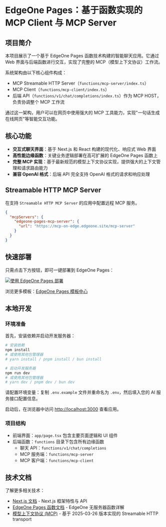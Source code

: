 # EdgeOne Pages：基于函数实现的 MCP Client 与 MCP Server

## 项目简介

本项目展示了一个基于 EdgeOne Pages 函数技术构建的智能聊天应用。它通过 Web 界面与后端函数进行交互，实现了完整的 MCP（模型上下文协议）工作流。

系统架构由以下核心组件构成：

- MCP Streamable HTTP Server（`functions/mcp-server/index.ts`）
- MCP Client（`functions/mcp-client/index.ts`）
- 后端 API（`functions/v1/chat/completions/index.ts`）作为 MCP HOST，负责协调整个 MCP 工作流

通过这一架构，用户可以在网页中使用强大的 MCP 工具能力，实现"一句话生成在线网页"等智能交互功能。

## 核心功能

- **交互式聊天界面**：基于 Next.js 和 React 构建的现代化、响应式 Web 界面
- **高性能边缘函数**：关键业务逻辑部署在高可扩展的 EdgeOne Pages 函数上
- **完整 MCP 实现**：基于最新规范的模型上下文协议实现，提供强大的上下文管理和请求路由能力
- **兼容 OpenAI 格式**：后端 API 完全支持 OpenAI 格式的请求和响应处理

## Streamable HTTP MCP Server

在支持 `Streamable HTTP MCP Server` 的应用中配置远程 MCP 服务。

```json
{
  "mcpServers": {
    "edgeone-pages-mcp-server": {
      "url": "https://mcp-on-edge.edgeone.site/mcp-server"
    }
  }
}
```

## 快速部署

只需点击下方按钮，即可一键部署到 EdgeOne Pages：

[![使用 EdgeOne Pages 部署](https://cdnstatic.tencentcs.com/edgeone/pages/deploy.svg)](https://console.cloud.tencent.com/edgeone/pages/new?from=github&template=mcp-on-edge)

浏览更多模板：[EdgeOne Pages 模板中心](https://edgeone.ai/pages/templates)

## 本地开发

### 环境准备

首先，安装依赖并启动开发服务器：

```bash
# 安装依赖
npm install
# 或使用其他包管理器
# yarn install / pnpm install / bun install

# 启动开发服务器
npm run dev
# 或使用其他包管理器
# yarn dev / pnpm dev / bun dev
```

请配置环境变量：复制 `.env.example` 文件并重命名为 `.env`，然后填入您的 AI 服务接口配置信息。

启动后，在浏览器中访问 [http://localhost:3000](http://localhost:3000) 查看应用。

### 项目结构

- 前端界面：`app/page.tsx` 包含主要页面逻辑和 UI 组件
- 后端函数：`functions` 目录下包含所有边缘函数
  - 聊天 API：`functions/v1/chat/completions`
  - MCP 服务端：`functions/mcp-server`
  - MCP 客户端：`functions/mcp-client`

## 技术文档

了解更多相关技术：

- [Next.js 文档](https://nextjs.org/docs) - Next.js 框架特性与 API
- [EdgeOne Pages 函数文档](https://edgeone.ai/document/162227908259442688s) - EdgeOne 无服务器函数详解
- [模型上下文协议 (MCP)](https://modelcontextprotocol.io/specification/2025-03-26/changelog) - 基于 2025-03-26 版本实现的 Streamable HTTP transport

